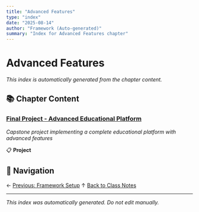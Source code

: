 ```yaml
---
title: "Advanced Features"
type: "index"
date: "2025-08-14"
author: "Framework (Auto-generated)"
summary: "Index for Advanced Features chapter"
---
```


# Advanced Features

*This index is automatically generated from the chapter content.*

## 📚 Chapter Content

### [Final Project - Advanced Educational Platform](01_project_final_implementation.md)
*Capstone project implementing a complete educational platform with advanced features*

📋 **Project**

## 🧭 Navigation

← [Previous: Framework Setup](../02_framework_setup/00_index.md)
↑ [Back to Class Notes](../00_master_index.md)

---

*This index was automatically generated. Do not edit manually.*
